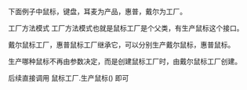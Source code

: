 下面例子中鼠标，键盘，耳麦为产品，惠普，戴尔为工厂。


工厂方法模式
工厂方法模式也就是鼠标工厂是个父类，有生产鼠标这个接口。

戴尔鼠标工厂，惠普鼠标工厂继承它，可以分别生产戴尔鼠标，惠普鼠标。

生产哪种鼠标不再由参数决定，而是创建鼠标工厂时，由戴尔鼠标工厂创建。

后续直接调用 鼠标工厂.生产鼠标() 即可